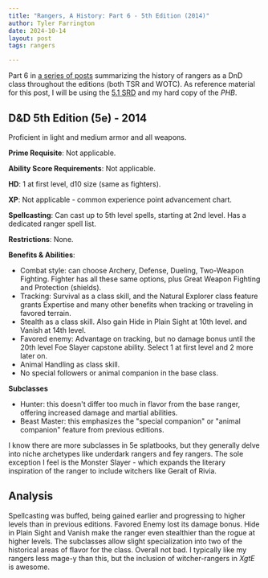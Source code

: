 ```yaml
---
title: "Rangers, A History: Part 6 - 5th Edition (2014)"
author: Tyler Farrington
date: 2024-10-14
layout: post
tags: rangers

---
```


Part 6 in [a series of posts](https://underwaterowlbear.github.io/tag/rangers) summarizing the history of rangers as a DnD class throughout the editions (both TSR and WOTC). As reference material for this post, I will be using the [5.1 SRD](https://media.wizards.com/2016/downloads/DND/SRD-OGL_V5.1.pdf) and my hard copy of the *PHB*.

## D&D 5th Edition (5e) - 2014

Proficient in light and medium armor and all weapons.

**Prime Requisite**: Not applicable.

**Ability Score Requirements**: Not applicable.

**HD**: 1 at first level, d10 size (same as fighters).

**XP**: Not applicable - common experience point advancement chart.

**Spellcasting**: Can cast up to 5th level spells, starting at 2nd level. Has a dedicated ranger spell list.

**Restrictions**: None.

**Benefits & Abilities**:

- Combat style: can choose Archery, Defense, Dueling, Two-Weapon Fighting. Fighter has all these same options, plus Great Weapon Fighting and Protection (shields).
- Tracking: Survival as a class skill, and the Natural Explorer class feature grants Expertise and many other benefits when tracking or traveling in favored terrain.
- Stealth as a class skill. Also gain Hide in Plain Sight at 10th level. and Vanish at 14th level.
- Favored enemy: Advantage on tracking, but no damage bonus until the 20th level Foe Slayer capstone ability. Select 1 at first level and 2 more later on.
- Animal Handling as class skill.
- No special followers or animal companion in the base class.

**Subclasses**

- Hunter: this doesn't differ too much in flavor from the base ranger, offering increased damage and martial abilities.
- Beast Master: this emphasizes the "special companion" or "animal companion" feature from previous editions.

I know there are more subclasses in 5e splatbooks, but they generally delve into niche archetypes like underdark rangers and fey rangers. The sole exception I feel is the Monster Slayer - which expands the literary inspiration of the ranger to include witchers like Geralt of Rivia.

## Analysis

Spellcasting was buffed, being gained earlier and progressing to higher levels than in previous editions. Favored Enemy lost its damage bonus. Hide in Plain Sight and Vanish make the ranger even stealthier than the rogue at higher levels. The subclasses allow slight specialization into two of the historical areas of flavor for the class. Overall not bad. I typically like my rangers less mage-y than this, but the inclusion of witcher-rangers in *XgtE* is awesome.
